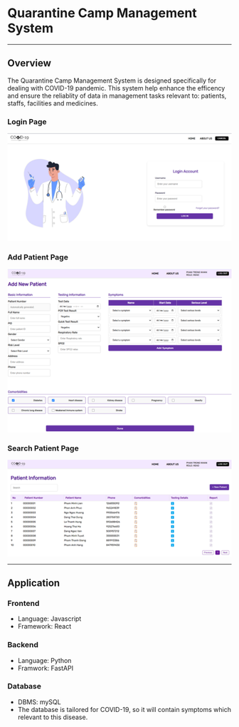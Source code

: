 # **Quarantine Camp Management System**
---
## Overview
The Quarantine Camp Management System is designed specifically for dealing with COVID-19 pandemic. This system help enhance the efficency and ensure the reliablity of data in management tasks relevant to: patients, staffs, facilities and medicines.

<h3>Login Page</h3>
<img src="docs/LoginPage.png" width="1000"/>

<h3>Add Patient Page</h3>
<img src="docs/AddPatientPage.png" width="1000"/>

<h3>Search Patient Page</h3>
<img src="docs/SearchPatientPage.png" width="1000"/>

---

## Application
### Frontend
- Language: Javascript
- Framework: React
### Backend
- Language: Python
- Framwork: FastAPI
### Database
- DBMS: mySQL
- The database is tailored for COVID-19, so it will contain symptoms which relevant to this disease. 
